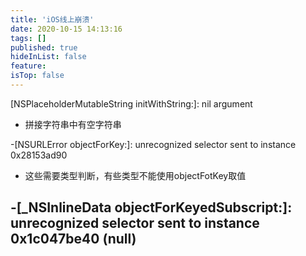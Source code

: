```yaml
---
title: 'iOS线上崩溃'
date: 2020-10-15 14:13:16
tags: []
published: true
hideInList: false
feature: 
isTop: false
---
```

[NSPlaceholderMutableString initWithString:]: nil argument
- 拼接字符串中有空字符串

-[NSURLError objectForKey:]: unrecognized selector sent to instance 0x28153ad90
- 这些需要类型判断，有些类型不能使用objectFotKey取值

-[_NSInlineData objectForKeyedSubscript:]: unrecognized selector sent to instance 0x1c047be40 (null)
- 



